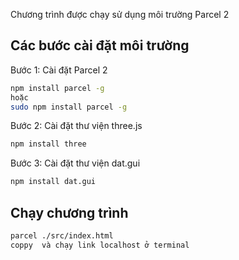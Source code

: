 Chương trình được chạy sử dụng môi trường Parcel 2

## Các bước cài đặt môi trường
Bước 1: Cài đặt Parcel 2
```sh
npm install parcel -g
hoặc 
sudo npm install parcel -g
```
Bước 2: Cài đặt thư viện three.js
```sh
npm install three
```
Bước 3: Cài đặt thư viện dat.gui
```sh
npm install dat.gui
```
## Chạy chương trình
```sh
parcel ./src/index.html
coppy  và chạy link localhost ở terminal
```
